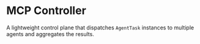 # MCP Controller

A lightweight control plane that dispatches `AgentTask` instances to multiple agents and aggregates the results.
